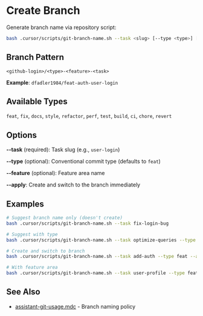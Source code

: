 # Create Branch

Generate branch name via repository script:

```bash
bash .cursor/scripts/git-branch-name.sh --task <slug> [--type <type>] [--feature <name>] [--apply]
```

## Branch Pattern

`<github-login>/<type>-<feature>-<task>`

**Example**: `dfadler1984/feat-auth-user-login`

## Available Types

`feat`, `fix`, `docs`, `style`, `refactor`, `perf`, `test`, `build`, `ci`, `chore`, `revert`

## Options

**--task** (required): Task slug (e.g., `user-login`)

**--type** (optional): Conventional commit type (defaults to `feat`)

**--feature** (optional): Feature area name

**--apply**: Create and switch to the branch immediately

## Examples

```bash
# Suggest branch name only (doesn't create)
bash .cursor/scripts/git-branch-name.sh --task fix-login-bug

# Suggest with type
bash .cursor/scripts/git-branch-name.sh --task optimize-queries --type perf

# Create and switch to branch
bash .cursor/scripts/git-branch-name.sh --task add-auth --type feat --apply

# With feature area
bash .cursor/scripts/git-branch-name.sh --task user-profile --type feat --feature dashboard --apply
```

## See Also

- [assistant-git-usage.mdc](../rules/assistant-git-usage.mdc) - Branch naming policy
